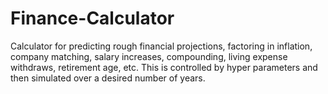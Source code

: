 # Finance-Calculator
Calculator for predicting rough financial projections, factoring in inflation, company matching, salary increases, compounding, living expense withdraws, retirement age, etc. This is controlled by hyper parameters and then simulated over a desired number of years.
